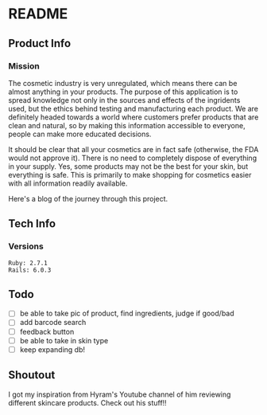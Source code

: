 # README

## Product Info
### Mission
The cosmetic industry is very unregulated, which means there can be almost anything in your products. The purpose of this application is to spread knowledge not only in the sources and effects of the ingridents used, but the ethics behind testing and manufacturing each product. We are definitely headed towards a world where customers prefer products that are clean and natural, so by making this information accessible to everyone, people can make more educated decisions.

It should be clear that all your cosmetics are in fact safe (otherwise, the FDA would not approve it). There is no need to completely dispose of everything in your supply. Yes, some products may not be the best for your skin, but everything is safe. This is primarily to make shopping for cosmetics easier with all information readily available.

Here's a blog of the journey through this project.

## Tech Info

<!-- link to site -->

### Versions
```
Ruby: 2.7.1
Rails: 6.0.3
```

## Todo
- [ ] be able to take pic of product, find ingredients, judge if good/bad
- [ ] add barcode search
- [ ] feedback button
- [ ] be able to take in skin type
- [ ] keep expanding db!

## Shoutout
I got my inspiration from Hyram's Youtube channel of him reviewing different skincare products.
Check out his stuff!!

